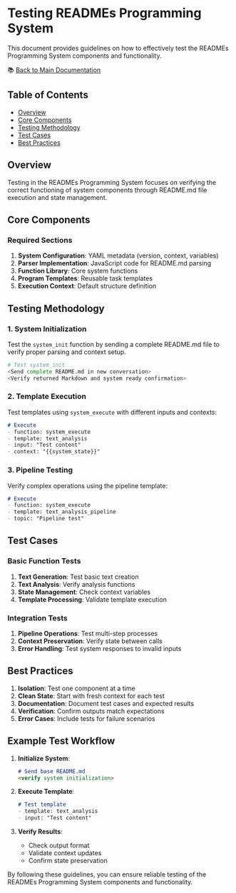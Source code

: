 # Testing READMEs Programming System

This document provides guidelines on how to effectively test the READMEs Programming System components and functionality.

📚 [Back to Main Documentation](Rdm_documentation.md)

## Table of Contents
- [Overview](#overview)
- [Core Components](#core-components)
- [Testing Methodology](#testing-methodology)
- [Test Cases](#test-cases)
- [Best Practices](#best-practices)

## Overview

Testing in the READMEs Programming System focuses on verifying the correct functioning of system components through README.md file execution and state management.

## Core Components

### Required Sections
1. **System Configuration**: YAML metadata (version, context, variables)
2. **Parser Implementation**: JavaScript code for README.md parsing
3. **Function Library**: Core system functions
4. **Program Templates**: Reusable task templates
5. **Execution Context**: Default structure definition

## Testing Methodology

### 1. System Initialization
Test the `system_init` function by sending a complete README.md file to verify proper parsing and context setup.

```sh
# Test system_init
<Send complete README.md in new conversation>
<Verify returned Markdown and system ready confirmation>
```

### 2. Template Execution
Test templates using `system_execute` with different inputs and contexts:

```markdown
# Execute
- function: system_execute
- template: text_analysis
- input: "Test content"
- context: "{{system_state}}"
```

### 3. Pipeline Testing
Verify complex operations using the pipeline template:

```markdown
# Execute
- function: system_execute
- template: text_analysis_pipeline
- topic: "Pipeline test"
```

## Test Cases

### Basic Function Tests
1. **Text Generation**: Test basic text creation
2. **Text Analysis**: Verify analysis functions
3. **State Management**: Check context variables
4. **Template Processing**: Validate template execution

### Integration Tests
1. **Pipeline Operations**: Test multi-step processes
2. **Context Preservation**: Verify state between calls
3. **Error Handling**: Test system responses to invalid inputs

## Best Practices

1. **Isolation**: Test one component at a time
2. **Clean State**: Start with fresh context for each test
3. **Documentation**: Document test cases and expected results
4. **Verification**: Confirm outputs match expectations
5. **Error Cases**: Include tests for failure scenarios

## Example Test Workflow

1. **Initialize System**:
   ```markdown
   # Send base README.md
   <verify system initialization>
   ```

2. **Execute Template**:
   ```markdown
   # Test template
   - template: text_analysis
   - input: "Test content"
   ```

3. **Verify Results**:
   - Check output format
   - Validate context updates
   - Confirm state preservation

By following these guidelines, you can ensure reliable testing of the READMEs Programming System components and functionality.
